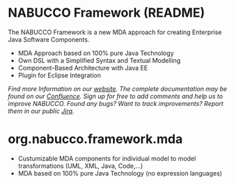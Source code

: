 NABUCCO Framework (README)
==========================

The NABUCCO Framework is a new MDA approach for creating Enterprise Java Software Components.

* MDA Approach based on 100% pure Java Technology
* Own DSL with a Simplified Syntax and Textual Modelling
* Component-Based Architecture with Java EE
* Plugin for Eclipse Integration

*Find more Information on our [website](http://nabuccosource.org/).*
*The complete documentation may be found on our [Confluence](http://www.nabucco-source.org/confluence/). Sign up for free to add comments and help us to improve NABUCCO.*
*Found any bugs? Want to track improvements? Report them in our public [Jira](http://www.nabucco-source.org/jira/).*

org.nabucco.framework.mda
=======================
* Custumizable MDA components for individual model to model transformations (UML, XML, Java, Code,...)
* MDA based on 100% pure Java Technology (no expression languages)
